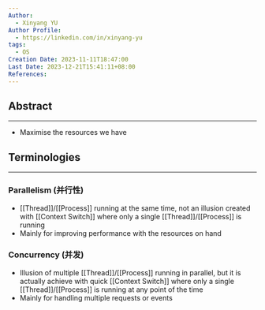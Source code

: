 ```yaml
---
Author:
  - Xinyang YU
Author Profile:
  - https://linkedin.com/in/xinyang-yu
tags:
  - OS
Creation Date: 2023-11-11T18:47:00
Last Date: 2023-12-21T15:41:11+08:00
References: 
---
```

## Abstract
---
- Maximise the resources we have 


## Terminologies 
---
### Parallelism (并行性)
- [[Thread]]/[[Process]] running at the same time, not an illusion created with [[Context Switch]] where only a single [[Thread]]/[[Process]] is running
- Mainly for improving performance with the resources on hand
### Concurrency (并发)
- Illusion of multiple [[Thread]]/[[Process]] running in parallel, but it is actually achieve with quick [[Context Switch]] where only a single [[Thread]]/[[Process]] is running at any point of the time
- Mainly for handling multiple requests or events